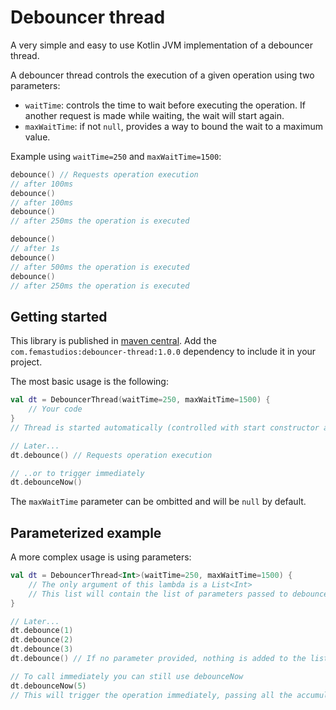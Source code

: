 # Debouncer thread
A very simple and easy to use Kotlin JVM implementation of a debouncer thread.

A debouncer thread controls the execution of a given operation using two parameters:
* `waitTime`: controls the time to wait before executing the operation. If another request is made while waiting, the wait will start again.
* `maxWaitTime`: if not `null`, provides a way to bound the wait to a maximum value.

Example using `waitTime=250` and `maxWaitTime=1500`:
```kotlin
debounce() // Requests operation execution
// after 100ms
debounce()
// after 100ms
debounce()
// after 250ms the operation is executed

debounce()
// after 1s  
debounce()
// after 500ms the operation is executed
debounce()
// after 250ms the operation is executed
```

## Getting started
This library is published in [maven central](https://search.maven.org/artifact/com.femastudios/debouncer-thread). Add the `com.femastudios:debouncer-thread:1.0.0` dependency to include it in your project.

The most basic usage is the following:
```kotlin
val dt = DebouncerThread(waitTime=250, maxWaitTime=1500) {
    // Your code
}
// Thread is started automatically (controlled with start constructor argument)

// Later...
dt.debounce() // Requests operation execution

// ..or to trigger immediately
dt.debounceNow()
```
The `maxWaitTime` parameter can be ombitted and will be `null` by default.

## Parameterized example
A more complex usage is using parameters:
```kotlin
val dt = DebouncerThread<Int>(waitTime=250, maxWaitTime=1500) {
    // The only argument of this lambda is a List<Int>
    // This list will contain the list of parameters passed to debounce()
}

// Later...
dt.debounce(1)
dt.debounce(2)
dt.debounce(3)
dt.debounce() // If no parameter provided, nothing is added to the list

// To call immediately you can still use debounceNow
dt.debounceNow(5)
// This will trigger the operation immediately, passing all the accumulated parameters
```

